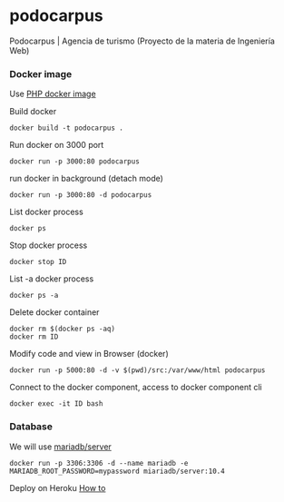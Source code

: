 # podocarpus
Podocarpus | Agencia de turismo (Proyecto de la materia de Ingeniería Web)

### Docker image

Use [PHP docker image](https://hub.docker.com/_/php)

Build docker
```
docker build -t podocarpus .
```

Run docker on 3000 port
```
docker run -p 3000:80 podocarpus
```

run docker in background (detach mode)
```
docker run -p 3000:80 -d podocarpus
```

List docker process
```
docker ps
```

Stop docker process
```
docker stop ID
```

List -a docker process
```
docker ps -a
```

Delete docker container
```
docker rm $(docker ps -aq)
docker rm ID
```

Modify code and view in Browser (docker)
```
docker run -p 5000:80 -d -v $(pwd)/src:/var/www/html podocarpus
```

Connect to the docker component, access to docker component cli
```
docker exec -it ID bash
```

### Database

We will use [mariadb/server](https://hub.docker.com/r/mariadb/server)

```
docker run -p 3306:3306 -d --name mariadb -e MARIADB_ROOT_PASSWORD=mypassword miariadb/server:10.4
```
Deploy on Heroku [How to](https://www.youtube.com/watch?v=4axmcEZTE7M)
